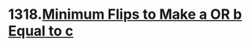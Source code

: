 # 1318.[Minimum Flips to Make a OR b Equal to c](https://leetcode.com/problems/minimum-flips-to-make-a-or-b-equal-to-c/)

[//]: # (TODO: copy this description)
